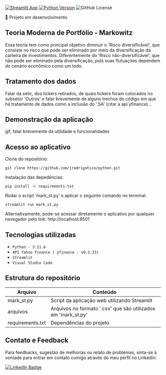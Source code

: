 [![Streamlit App](https://static.streamlit.io/badges/streamlit_badge_black_white.svg)](https://streamlit.io)
[![Python Version](https://img.shields.io/badge/python-3.11.6-blue.svg)](https://www.python.org/downloads/)
![GitHub License](https://img.shields.io/github/license/jrodrigotico/python)

:construction_worker: Projeto em desenvolvimento


## Teoria Moderna de Portfólio - Markowitz
Essa teoria tem como principal objetivo diminuir o 'Risco diversificável', que consiste 
no risco que pode ser eliminado por meio da diversificação da carteira de investimentos. Diferentemente 
do 'Risco não-diversificável', que não pode ser eliminado pela diversificação, pois suas flutuações dependem 
do cenário econômico como um todo.


## Tratamento dos dados
Falar da selic, dos tickers retirados, de quais tickers foram colocados no subsetor 'Outros' e falar brevemente de alguns trechos do código
em que há tratamento de dados como a inclusão do '.SA' (citar a api yfinance)...


## Demonstração da aplicação
gif, falar brevemente da utilidade e funcionalidades


## Acesso ao aplicativo
Clone do repositório:

```
git clone https://github.com/jrodrigotico/python.git
```

Instalação das depedências:

```
pip install -r requirements.txt
```

Rodar o script 'mark_st.py' e aplicar o seguinte comando no terminal:
```
streamlit run mark_st.py
```

Alternativamente, pode-se acessar diretamente o aplicativo por qualquer navegador pelo link:
http://localhost:8501


## Tecnologias utilizadas
- ``Python - 3.11.6``
- ``API Yahoo Finance ( yfinance - v0.2.33)``
- ``Streamlit``
- ``Visual Studio Code``


## Estrutura do repositório
| Arquivo | Conteúdo |
| ------------- | ------------- |
| mark_st.py | Script da aplicação web utilizando Streamlit |
| arquivos | Arquivos no formato '.csv' que são utilizados em 'mark_st.py' |
| requirements.txt | Dependências do projeto |


## Contato e Feedback
Para feedbacks, sugestão de melhorias ou relato de problemas, sinta-se à vontade para entrar em contato comigo através do meu perfil no LinkedIn:

[![LinkedIn Badge](https://img.shields.io/badge/LinkedIn-0077B5?style=for-the-badge&logo=linkedin&logoColor=white)](https://www.linkedin.com/in/joão-rodrigo-lemes-5603a6154/)






